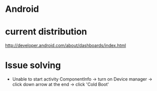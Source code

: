 # Android

# current distribution
http://developer.android.com/about/dashboards/index.html

# Issue solving
- Unable to start activity ComponentInfo
-> turn on Device manager -> click down arrow at the end -> click 'Cold Boot'